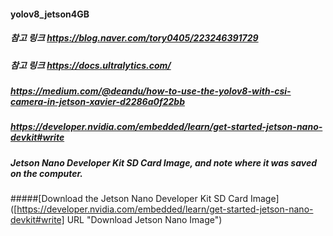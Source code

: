 #### yolov8_jetson4GB
##### 참고 링크 https://blog.naver.com/tory0405/223246391729
##### 참고 링크 https://docs.ultralytics.com/
##### https://medium.com/@deandu/how-to-use-the-yolov8-with-csi-camera-in-jetson-xavier-d2286a0f22bb
##### https://developer.nvidia.com/embedded/learn/get-started-jetson-nano-devkit#write
#####  Jetson Nano Developer Kit SD Card Image, and note where it was saved on the computer.
#####[Download the Jetson Nano Developer Kit SD Card Image]([https://developer.nvidia.com/embedded/learn/get-started-jetson-nano-devkit#write] URL "Download Jetson Nano Image")


